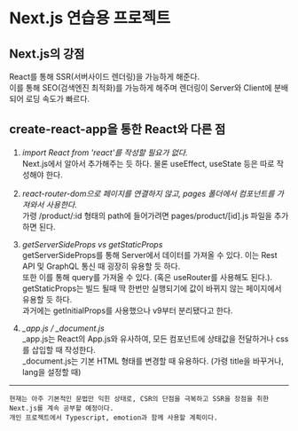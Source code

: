 # Next.js 연습용 프로젝트

## Next.js의 강점
React를 통해 SSR(서버사이드 렌더링)을 가능하게 해준다.  
이를 통해 SEO(검색엔진 최적화)를 가능하게 해주며 렌더링이 Server와 Client에 분배되어 로딩 속도가 빠르다.  

## create-react-app을 통한 React와 다른 점
1. *import React from 'react'를 작성할 필요가 없다.*  
  Next.js에서 알아서 추가해주는 듯 하다. 물론 useEffect, useState 등은 따로 작성해야 한다.  
  
2. *react-router-dom으로 페이지를 연결하지 않고, pages 폴더에서 컴포넌트를 가져와서 사용한다.*  
  가령 /product/:id 형태의 path에 들어가려면 pages/product/[id].js 파일을 추가하면 된다.  
  
3. *getServerSideProps vs getStaticProps*  
  getServerSideProps를 통해 Server에서 데이터를 가져올 수 있다. 이는 Rest API 및 GraphQL 통신 때 굉장히 유용할 듯 하다.  
  또한 이를 통해 query를 가져올 수 있다. (혹은 useRouter를 사용해도 된다.). 
  getStaticProps는 빌드 될때 딱 한번만 실행되기에 값이 바뀌지 않는 페이지에서 유용할 듯 하다.  
  과거에는 getInitialProps를 사용했으나 v9부터 분리됐다고 한다. 
  
  4. *_app.js / _document.js*  
    _app.js는 React의 App.js와 유사하여, 모든 컴포넌트에 상태값을 전달하거나 css를 삽입할 때 작성한다.    
    _document.js는 기본 HTML 형태를 변경할 때 유용하다. (가령 title을 바꾸거나, lang을 설정할 때)  
    
<hr/>

```
현재는 아주 기본적인 문법만 익힌 상태로, CSR의 단점을 극복하고 SSR을 장점을 취한 Next.js를 계속 공부할 예정이다.  
개인 프로젝트에서 Typescript, emotion과 함께 사용할 계획이다.  
```
